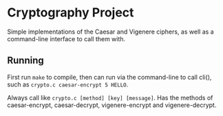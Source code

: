 # Cryptography Project

Simple implementations of the Caesar and Vigenere ciphers, as well as a command-line interface to call them with. 

## Running

First run ```make``` to compile, then can run via the command-line to call cli(), such as ```crypto.c caesar-encrypt 5 HELLO```. 

Always call like ```crypto.c [method] [key] [message]```. Has the methods of caesar-encrypt, caesar-decrypt, vigenere-encrypt and vigenere-decrypt.
